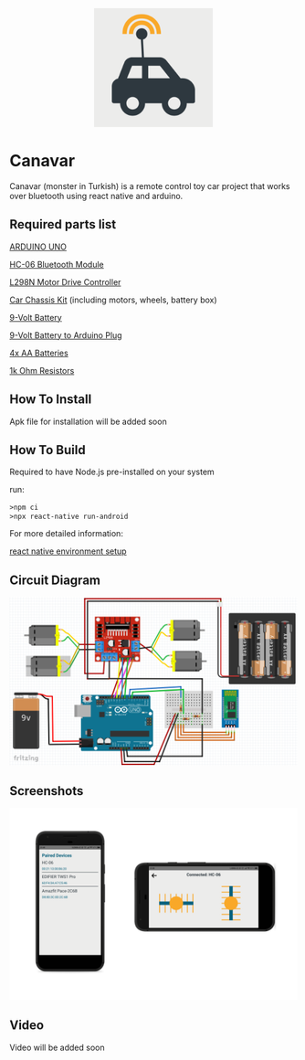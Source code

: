 <p align="center">
  <img alt="Canavar The color logo" src="./Canavar/assets/icon.png" width="208">
</p>

# Canavar

Canavar (monster in Turkish) is a remote control toy car project that works over bluetooth using react native and arduino.

## Required parts list

[ARDUINO UNO](https://www.amazon.com/ARDUINO-UNO-Generic-USB-Cable/dp/B0BKFBT1R1/ref=sr_1_4?keywords=arduino+uno&qid=1678994006&sprefix=ardu%2Caps%2C204&sr=8-4)

[HC-06 Bluetooth Module ](https://www.amazon.com/DSD-TECH-HC-06-Bluetooth-Raspberry/dp/B074J5WMH1/ref=sr_1_1_sspa?crid=23OWG9K28IDER&keywords=hc+06&qid=1678993542&sprefix=hc+0%2Caps%2C199&sr=8-1-spons&psc=1&spLa=ZW5jcnlwdGVkUXVhbGlmaWVyPUExT1lJNjFVN0lQQ0U3JmVuY3J5cHRlZElkPUEwOTcwODk2MldLVjNJOTBLOEFKNiZlbmNyeXB0ZWRBZElkPUEwNzA1OTA0MUVPV0JTMEhFTVk1QSZ3aWRnZXROYW1lPXNwX2F0ZiZhY3Rpb249Y2xpY2tSZWRpcmVjdCZkb05vdExvZ0NsaWNrPXRydWU=)

[L298N Motor Drive Controller](https://www.amazon.com/Qunqi-Controller-Module-Stepper-Arduino/dp/B014KMHSW6/ref=sr_1_7?crid=179K8ERLOZ22Z&keywords=L298N&qid=1678993275&sprefix=l298n%2Caps%2C204&sr=8-7)

[Car Chassis Kit](https://www.amazon.com/YIKESHU-Smart-Chassis-Encoder-Battery/dp/B075LD4FPN/ref=sr_1_31_sspa?keywords=car+chassis&qid=1678993174&sprefix=car+chas%2Caps%2C203&sr=8-31-spons&psc=1&spLa=ZW5jcnlwdGVkUXVhbGlmaWVyPUEzUVJFNFdaMFhESkgmZW5jcnlwdGVkSWQ9QTA1MjQyMzNHSDQ0S0I2R1RUNVcmZW5jcnlwdGVkQWRJZD1BMDE0MzIwNENVTEFFNEQyNjFHNSZ3aWRnZXROYW1lPXNwX210ZiZhY3Rpb249Y2xpY2tSZWRpcmVjdCZkb05vdExvZ0NsaWNrPXRydWU=) (including motors, wheels, battery box)

[9-Volt Battery](https://www.amazon.com/Eveready-Heavy-1222BP-9-Volt-Battery/dp/B00004YK3J/ref=sr_1_29?keywords=9v+batteries&qid=1678993634&sprefix=9v+bat%2Caps%2C213&sr=8-29)

[9-Volt Battery to Arduino Plug](https://www.amazon.com/5pack-Battery-2-1mm-Arduino-Corpco/dp/B01AXIEDX8/ref=sr_1_3?keywords=9v+to+arduino&qid=1678993719&sprefix=9v+to+ar%2Caps%2C201&sr=8-3)

[4x AA Batteries](https://www.amazon.com/Duracell-Coppertop-Alkaline-AA-Batteries/dp/B00000JHQ6/ref=sr_1_11?keywords=aa%2Bbattery&qid=1678993833&sprefix=aa%2B%2Caps%2C215&sr=8-11&th=1)

[1k Ohm Resistors](https://www.amazon.com/Projects-10EP5121K00-Ohm-Resistors-Pack/dp/B0185FK65K/ref=sr_1_9?crid=15WG1OF5D6KCM&keywords=1k+ohm&qid=1678994710&sprefix=1k+ohm%2Caps%2C229&sr=8-9)

## How To Install

Apk file for installation will be added soon

## How To Build

Required to have Node.js pre-installed on your system

run:

```
>npm ci
>npx react-native run-android
```

For more detailed information:

[react native environment setup](https://reactnative.dev/docs/environment-setup)


## Circuit Diagram

![Circuit Diagram](/Canavar/assets/diagram.png)


## Screenshots
![Screenshots](/Canavar/assets/screenshots.png)


## Video

Video will be added soon